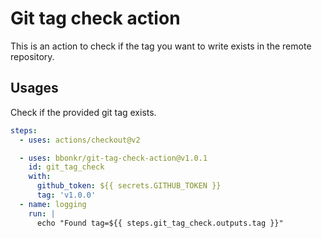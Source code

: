 # Git tag check action

This is an action to check if the tag you want to write exists in the remote repository.

## Usages

Check if the provided git tag exists.

```yaml
steps:
  - uses: actions/checkout@v2

  - uses: bbonkr/git-tag-check-action@v1.0.1
    id: git_tag_check
    with:
      github_token: ${{ secrets.GITHUB_TOKEN }}
      tag: 'v1.0.0'
  - name: logging
    run: |
      echo "Found tag=${{ steps.git_tag_check.outputs.tag }}"
```

